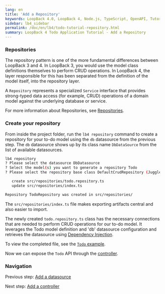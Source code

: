 ```yaml
---
lang: en
title: 'Add a Repository'
keywords: LoopBack 4.0, LoopBack 4, Node.js, TypeScript, OpenAPI, Tutorial
sidebar: lb4_sidebar
permalink: /doc/en/lb4/todo-tutorial-repository.html
summary: LoopBack 4 Todo Application Tutorial - Add a Repository
---
```


### Repositories

The repository pattern is one of the more fundamental differences between
LoopBack 3 and 4. In LoopBack 3, you would use the model class definitions
themselves to perform CRUD operations. In LoopBack 4, the layer responsible for
this has been separated from the definition of the model itself, into the
repository layer.

A `Repository` represents a specialized `Service` interface that provides
strong-typed data access (for example, CRUD) operations of a domain model
against the underlying database or service.

For more information about Repositories, see
[Repositories](../../Repositories.md).

### Create your repository

From inside the project folder, run the `lb4 repository` command to create a
repository for your to-do model using the `db` datasource from the previous
step. The `db` datasource shows up by its class name `DbDataSource` from the
list of available datasources.

```sh
lb4 repository
? Please select the datasource DbDatasource
? Select the model(s) you want to generate a repository Todo
? Please select the repository base class DefaultCrudRepository (Juggler bridge)

   create src/repositories/todo.repository.ts
   update src/repositories/index.ts

Repository TodoRepository was created in src/repositories/
```

The `src/repositories/index.ts` file makes exporting artifacts central and also
easier to import.

The newly created `todo.repository.ts` class has the necessary connections that
are needed to perform CRUD operations for our to-do model. It leverages the Todo
model definition and 'db' datasource configuration and retrieves the datasource
using
[Dependency Injection](https://loopback.io/doc/en/lb4/Dependency-injection.html).

To view the completed file, see the
[`Todo` example](https://github.com/strongloop/loopback-next/blob/master/examples/todo/src/repositories/todo.repository.ts).

Now we can expose the `Todo` API through the
[controller](todo-tutorial-controller.md).

### Navigation

Previous step: [Add a datasource](todo-tutorial-datasource.md)

Next step: [Add a controller](todo-tutorial-controller.md)
